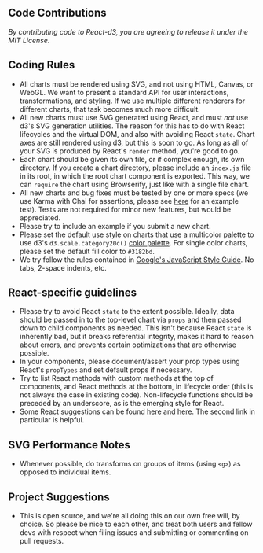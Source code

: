 ## Code Contributions
_By contributing code to React-d3, you are agreeing to release it under the MIT License._

## Coding Rules
* All charts must be rendered using SVG, and not using HTML, Canvas, or WebGL.  We want to present a standard API for user interactions, transformations, and styling. If we use multiple different renderers for different charts, that task becomes much more difficult.
* All new charts must use SVG generated using React, and must *not* use d3's SVG generation utilities.  The reason for this has to do with React lifecycles and the virtual DOM, and also with avoiding React `state`.  Chart axes are still rendered using d3, but this is soon to go.  As long as all of your SVG is produced by React's `render` method, you're good to go.
* Each chart should be given its own file, or if complex enough, its own directory.  If you create a chart directory, please include an `index.js` file in its root, in which the root chart component is exported.  This way, we can `require` the chart using Browserify, just like with a single file chart.
* All new charts and bug fixes must be tested by one or more specs (we use Karma with Chai for assertions, please see [here](https://github.com/esbullington/react-d3/blob/master/tests/piechart-tests.js) for an example test).  Tests are not required for minor new features, but would be appreciated.
* Please try to include an example if you submit a new chart.
* Please set the default use style on charts that use a multicolor palette to use d3's `d3.scale.category20c()` [color palette](https://github.com/mbostock/d3/wiki/Ordinal-Scales#category20c).  For single color charts, please set the default fill color to `#3182bd`.
* We try follow the rules contained in [Google's JavaScript Style Guide](http://google-styleguide.googlecode.com/svn/trunk/javascriptguide.xml).  No tabs, 2-space indents, etc.

## React-specific guidelines
* Please try to avoid React `state` to the extent possible. Ideally, data should be passed in to the top-level chart via `props` and then passed down to child components as needed.  This isn't because React `state` is inherently bad, but it breaks referential integrity, makes it hard to reason about errors, and prevents certain optimizations that are otherwise possible.
* In your components, please document/assert your prop types using React's `propTypes` and set default props if necessary.
* Try to list React methods with custom methods at the top of components, and React methods at the bottom, in lifecycle order (this is not always the case in existing code). Non-lifecycle functions should be preceded by an underscore, as is the emerging style for React.
* Some React suggestions can be found [here](https://reactjsnews.com/react-style-guide-patterns-i-like/) and [here](http://blog.whn.se/post/69621609605/writing-good-react-components).  The second link in particular is helpful.

## SVG Performance Notes
* Whenever possible, do transforms on groups of items (using `<g>`) as opposed to individual items.
 
## Project Suggestions
* This is open source, and we're all doing this on our own free will, by choice.  So please be nice to each other, and treat both users and fellow devs with respect when filing issues and submitting or commenting on pull requests.
